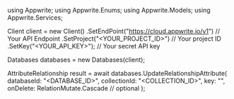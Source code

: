 using Appwrite;
using Appwrite.Enums;
using Appwrite.Models;
using Appwrite.Services;

Client client = new Client()
    .SetEndPoint("https://cloud.appwrite.io/v1") // Your API Endpoint
    .SetProject("<YOUR_PROJECT_ID>") // Your project ID
    .SetKey("<YOUR_API_KEY>"); // Your secret API key

Databases databases = new Databases(client);

AttributeRelationship result = await databases.UpdateRelationshipAttribute(
    databaseId: "<DATABASE_ID>",
    collectionId: "<COLLECTION_ID>",
    key: "",
    onDelete: RelationMutate.Cascade // optional
);